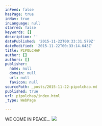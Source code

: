 ```yaml
---
inFeed: false
hasPage: true
inNav: true
inLanguage: null
starred: false
keywords: []
description: ''
datePublished: '2015-11-22T00:33:31.579Z'
dateModified: '2015-11-22T00:33:14.643Z'
title: PIPOLCHAP
author: []
authors: []
publisher:
  name: null
  domain: null
  url: null
  favicon: null
sourcePath: _posts/2015-11-22-pipolchap.md
published: true
url: pipolchap/index.html
_type: WebPage

---
```

WE COME IN PEACE...
![](https://the-grid-user-content.s3-us-west-2.amazonaws.com/b8b18c3a-df41-4616-8d3a-a7a2c9d12c8f.png)